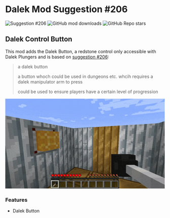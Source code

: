 # Dalek Mod Suggestion #206

![Suggestion #206](https://img.shields.io/badge/suggestion-206-blue)
![GitHub mod downloads](https://img.shields.io/github/downloads/bug1312/dm_suggestion_mods/v1.0.0%2B206/total?label=downloads)
![GitHub Repo stars](https://img.shields.io/github/stars/bug1312/dm_suggestion_mods)

## Dalek Control Button

This mod adds the Dalek Button, a redstone control only accessible with Dalek Plungers and is based on [suggestion #206](https://discord.com/channels/217396856550981633/273107511400464384/940076978894168125):
> a dalek button
>
> a button whoch could be used in dungeons etc. whcih requires a dalek manipulator arm to press
>
> could be used to ensure players have a certain level of progression

![Using the button](.images/demonstration.gif)

### Features

- Dalek Button
